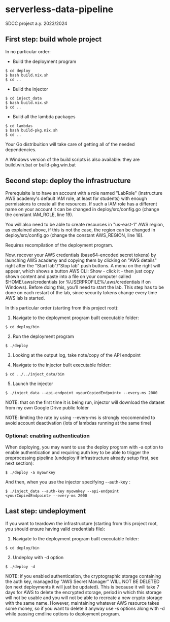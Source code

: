 # serverless-data-pipeline
SDCC project a.y. 2023/2024

## First step: build whole project
In no particular order:
 
 * Build the deployment program
 ~~~
 $ cd deploy
 $ bash build.nix.sh
 $ cd ..
 ~~~

 * Build the injector
 ~~~
 $ cd inject_data
 $ bash build.nix.sh
 $ cd ..
 ~~~

 * Build all the lambda packages
 ~~~
 $ cd lambdas
 $ bash build-pkg.nix.sh
 $ cd ..
 ~~~

Your Go distribuition will take care of getting all of the needed
dependencies.

A Windows version of the build scripts is also available: they are
build.win.bat or build-pkg.win.bat

## Second step: deploy the infrastructure

Prerequisite is to have an account with a role named "LabRole" 
(instructure AWS academy's default IAM role, at least for students) with
enough permissions to create all the resources. If such a IAM role has
a different name on your account it can be changed in deploy/src/config.go
(change the constant IAM_ROLE, line 19).

You will also need to be able to create resources in "us-east-1" AWS region,
as explained above, if this is not the case, the region can be changed in
deploy/src/config.go (change the constant AWS_REGION, line 18).

Requires recompilation of the deployment program.

Now, recover your AWS credentials (base64-encoded secret tokens) by launching
AWS academy and copying them by clicking on "AWS details" right after the
"Start lab"/"Stop lab" push buttons. A menu on the right will appear, which
shows a button AWS CLI: Show - click it - then just copy shown content and paste into a
file on your computer called $HOME/.aws/credentials 
(or %USERPROFILE%/.aws/credentials if on Windows). 
Before doing this, you'll need to start the lab. 
This step has to be done on each restart of the lab, since security tokens
change every time AWS lab is started.

In this particular order (starting from this project root):

 1. Navigate to the deployment program built executable folder:
 ~~~
 $ cd deploy/bin
 ~~~

 2. Run the deployment program
 ~~~
 $ ./deploy
 ~~~

 3. Looking at the output log, take note/copy of the API endpoint

 4. Navigate to the injector built executable folder:
 ~~~
 $ cd ../../inject_data/bin
 ~~~

 5. Launch the injector
 ~~~
 $ ./inject_data --api-endpoint <yourCopiedEndpoint> --every-ms 2000
 ~~~

NOTE: that on the first time it is being run, injector will download the dataset from my own Google Drive public folder

NOTE: limiting the rate by using --every-ms is strongly reccomended to avoid account deactivation (lots of lambdas running at the same time)

### Optional: enabling authentication

When deploying, you may want to use the deploy program with -a option to enable authentication and requiring auth key
to be able to trigger the preprocessing pipeline (undeploy if infrastructure already setup first, see next section):

~~~
$ ./deploy -a myownkey
~~~

And then, when you use the injector specifying --auth-key <authKey>:

~~~
$ ./inject_data --auth-key myownkey --api-endpoint <yourCopiedEndpoint> --every-ms 2000
~~~

## Last step: undeployment

If you want to teardown the infrastructure (starting from this project root, you should ensure having valid credentials file):

1. Navigate to the deployment program built executable folder:
~~~
$ cd deploy/bin
~~~

2. Undeploy with -d option
~~~
$ ./deploy -d
~~~

NOTE: if you enabled authentication, the cryptographic storage containing the auth key, 
managed by "AWS Secret Manager" WILL NOT BE DELETED (on next deployments it will just be updated). 
This is because it will take 7 days for AWS to delete the encrypted storage, 
period in which this storage will not be usable and you will not be able to recreate 
a new crypto storage with the same name. However, maintaining whatever AWS resource takes some money, 
so if you want to delete it anyway use -s options along with -d while passing cmdline options to deployment program.

